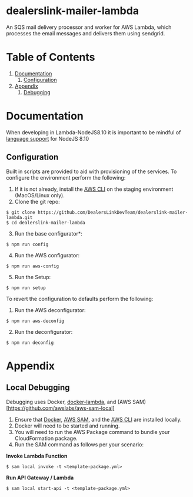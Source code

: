 # dealerslink-mailer-lambda

An SQS mail delivery processor and worker for AWS Lambda, which processes the email messages and delivers them using sendgrid.

# Table of Contents
  1. [Documentation](#documentation)
      1. [Configuration](#config)
  2. [Appendix](#appendix)
      1. [Debugging](#debugging)

<a name="documentation"></a>
# Documentation
When developing in Lambda-NodeJS8.10 it is important to be mindful of [language support](https://node.green/) for NodeJS 8.10

## Configuration
Built in scripts are provided to aid with provisioning of the services. To configure the environment perform the following:

1. If it is not already, install the [AWS CLI](https://aws.amazon.com/cli/) on the staging environment (MacOS/Linux only).
2. Clone the git repo:
```shell
$ git clone https://github.com/DealersLinkDevTeam/dealerslink-mailer-lambda.git
$ cd dealerslink-mailer-lambda
```
3. Run the base configurator*:
```shell
$ npm run config
```
4. Run the AWS configurator:
```shell
$ npm run aws-config
```
5. Run the Setup:
```shell
$ npm run setup
```

To revert the configuration to defaults perform the following:

1. Run the AWS deconfigurator:
```shell
$ npm run aws-deconfig
```
2. Run the deconfigurator:
```shell
$ npm run deconfig
```

<a name="appendix"></a>
# Appendix

<a name="debugging"></a>
## Local Debugging
Debugging uses Docker, [docker-lambda](https://github.com/lambci/docker-lambda), and (AWS SAM)[https://github.com/awslabs/aws-sam-local]

1. Ensure that [Docker](https://www.docker.com/), [AWS SAM](https://github.com/awslabs/aws-sam-local), and the [AWS CLI](https://aws.amazon.com/cli) are installed locally.
2. Docker will need to be started and running.
3. You will need to run the AWS Package command to bundle your CloudFormation package.
4. Run the SAM command as follows per your scenario:

**Invoke Lambda Function**
```
$ sam local invoke -t <template-package.yml>
```

**Run API Gateway / Lambda**
```
$ sam local start-api -t <template-package.yml>
```
